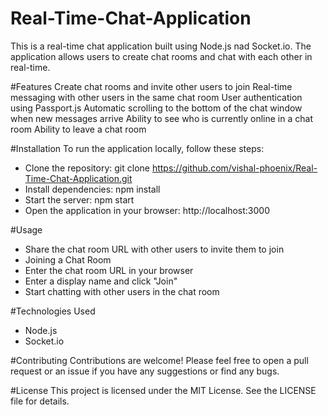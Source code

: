 # Real-Time-Chat-Application
This is a real-time chat application built using Node.js nad Socket.io. The application allows users to create chat rooms and chat with each other in real-time.

#Features
Create chat rooms and invite other users to join
Real-time messaging with other users in the same chat room
User authentication using Passport.js
Automatic scrolling to the bottom of the chat window when new messages arrive
Ability to see who is currently online in a chat room
Ability to leave a chat room

#Installation
To run the application locally, follow these steps:

 - Clone the repository: git clone https://github.com/vishal-phoenix/Real-Time-Chat-Application.git
 - Install dependencies: npm install
 - Start the server: npm start
 - Open the application in your browser: http://localhost:3000

#Usage
 - Share the chat room URL with other users to invite them to join
 - Joining a Chat Room
 - Enter the chat room URL in your browser
 - Enter a display name and click "Join"
 - Start chatting with other users in the chat room

#Technologies Used
 - Node.js
 - Socket.io

#Contributing
Contributions are welcome! Please feel free to open a pull request or an issue if you have any suggestions or find any bugs.

#License
This project is licensed under the MIT License. See the LICENSE file for details.
